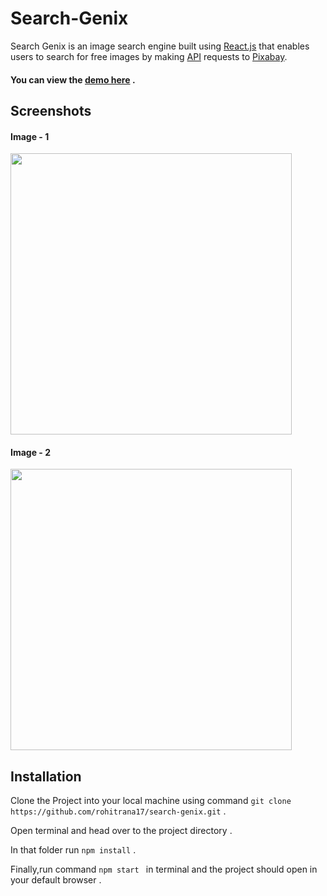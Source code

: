 # Search-Genix
Search Genix is an image search engine built using [React.js](https://reactjs.org/)  that enables users to search for free images by making [API](https://pixabay.com/api/docs/) requests to [Pixabay](https://pixabay.com/).
#### You can view the [demo here](https://search-genix.netlify.app/) . 


## Screenshots

#### Image - 1


<img src="https://user-images.githubusercontent.com/63182039/122730892-5f42b000-d298-11eb-86cb-b300a82ad456.png" width="450">

#### Image - 2


<img src="https://user-images.githubusercontent.com/63182039/122730931-679aeb00-d298-11eb-81c6-982a82f38dee.png" width="450">


## Installation

   Clone the Project into your local machine using command `git clone https://github.com/rohitrana17/search-genix.git` .

   Open terminal and head over to the project directory .

   In that folder run `npm install` .

   Finally,run command `npm start ` in terminal and the project should open in your default  browser  .


